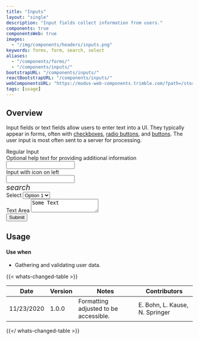 ```yaml
---
title: "Inputs"
layout: "single"
description: "Input fields collect information from users."
components: true
componentsWeb: true
images:
  - "/img/components/headers/inputs.png"
keywords: forms, form, search, select
aliases:
  - "/components/forms/"
  - "/components/inputs/"
bootstrapURL: "/components/inputs/"
reactBootstrapURL: "/components/inputs/"
webComponentsURL: "https://modus-web-components.trimble.com/?path=/story/user-inputs-text-input--default"
tags: [usage]
---
```


## Overview

Input fields or text fields allow users to enter text into a UI. They typically appear in forms, often with [checkboxes](/components/web/checkboxes/), [radio buttons](/components/web/radio-buttons/), and [buttons](/components/web/buttons/). The user input is most often sent to a server for processing.

<form class="mb-3" style="max-width: 500px;">
  <div class="form-group mb-3">
    <label for="RegularInput" class="form-label">Regular Input</label>
    <div class="form-text">Optional help text for providing additional information</div>
    <input class="form-control" id="RegularInput">
  </div>
  <div class="form-group mb-3">
    <label for="Input3" class="form-label">Input with icon on left</label>
    <div class="form-control-with-icon">
      <input class="form-control" id="Input3">
      <div class="form-control-icon ps-1">
        <i class="modus-icons notranslate mx-1 small" aria-hidden="true" style="font-size: 20px;">search</i>
      </div>
    </div>
  </div>
  <div class="form-group mb-3" hidden>
    <label for="Input4" class="form-label">Input with a button</label>
    <div class="input-group">
      <input class="form-control" id="Input4">
      <div class="input-group-append">
        <button class="btn btn-outline-secondary" type="button">
          Go
        </button>
      </div>
    </div>
  </div>
  <div class="form-group mb-3">
    <label for="exampleFormControlSelect" class="form-label">Select</label>
    <select class="form-select" id="exampleFormControlSelect">
      <option>Option 1</option>
      <option>Option 2</option>
      <option>Option 3</option>
      <option>Option 4</option>
      <option>Option 5</option>
    </select>
  </div>
  <div class="form-group mb-3">
  <label for="Textarea" class="form-label">Text Area</label>
  <textarea class="form-control" id="Textarea">Some Text</textarea>
</div>
  <button type="submit" class="btn btn-primary">Submit</button>
</form>

## Usage

#### Use when

- Gathering and validating user data.

{{< whats-changed-table >}}

| Date       | Version | Notes                                 | Contributors                   |
| ---------- | ------- | ------------------------------------- | ------------------------------ |
| 11/23/2020 | 1.0.0   | Formatting adjusted to be accessible. | E. Bohn, L. Kause, N. Springer |

{{</ whats-changed-table >}}
